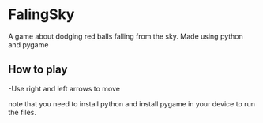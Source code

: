 # FalingSky
A game about dodging red balls falling from the sky. Made using python and pygame

## How to play
-Use right and left arrows to move


note that you need to install python and install pygame in your device to run the files.
